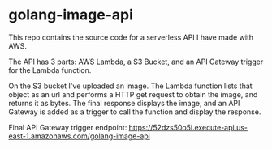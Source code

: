 # golang-image-api

This repo contains the source code for a serverless API I have made with AWS.

The API has 3 parts: AWS Lambda, a S3 Bucket, and an API Gateway trigger for the Lambda function.

On the S3 bucket I've uploaded an image. The Lambda function lists that object as an url and performs a HTTP get request to obtain the image, and returns it as bytes.
The final response displays the image, and an API Gateway is added as a trigger to call the function and display the response.

Final API Gateway trigger endpoint: https://52dzs50o5i.execute-api.us-east-1.amazonaws.com/golang-image-api
